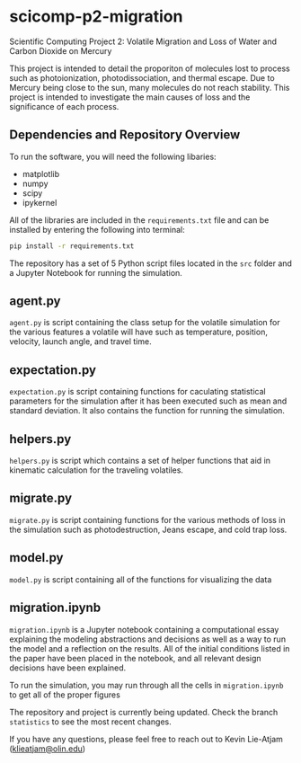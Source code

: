 # scicomp-p2-migration
Scientific Computing Project 2: Volatile Migration and Loss of Water and Carbon Dioxide on Mercury

This project is intended to detail the proporiton of molecules lost to process such as photoionization, photodissociation, and thermal escape. Due to Mercury being close to the sun, many molecules do not reach stability. This project is intended to investigate the main causes of loss and the significance of each process.

## Dependencies and Repository Overview
To run the software, you will need the following libaries:
* matplotlib
* numpy
* scipy
* ipykernel

All of the libraries are included in the `requirements.txt` file and can be installed by entering the following into terminal:

```bash
pip install -r requirements.txt
```

The repository has a set of 5 Python script files located in the `src` folder and a Jupyter Notebook for running the simulation.

## agent.py
`agent.py` is script containing the class setup for the volatile simulation for the various features a volatile will have such as temperature, position, velocity, launch angle, and travel time.

## expectation.py
`expectation.py` is script containing functions for caculating statistical parameters for the simulation after it has been executed such as mean and standard deviation. It also contains the function for running the simulation.

## helpers.py
`helpers.py` is script which contains a set of helper functions that aid in kinematic calculation for the traveling volatiles.

## migrate.py
`migrate.py` is script containing functions for the various methods of loss in the simulation such as photodestruction, Jeans escape, and cold trap loss.

## model.py
`model.py` is script containing all of the functions for visualizing the data

## migration.ipynb
`migration.ipynb` is a Jupyter notebook containing a computational essay explaining the modeling abstractions and decisions as well as a way to run the model and a reflection on the results. All of the initial conditions listed in the paper have been placed in the notebook, and all relevant design decisions have been explained.

To run the simulation, you may run through all the cells in `migration.ipynb` to get all of the proper figures

The repository and project is currently being updated. Check the branch `statistics` to see the most recent changes.

If you have any questions, please feel free to reach out to Kevin Lie-Atjam (klieatjam@olin.edu)
